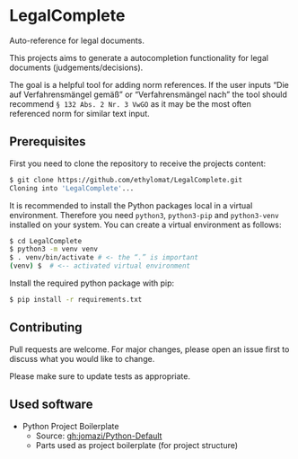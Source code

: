 # LegalComplete

Auto-reference for legal documents.

This projects aims to generate a autocompletion functionality for legal documents (judgements/decisions). 

The goal is a helpful tool for adding norm references. If the user inputs “Die auf Verfahrensmängel gemäß” or “Verfahrensmängel nach” the tool should recommend `§ 132 Abs. 2 Nr. 3 VwGO` as it may be the most often referenced norm for similar text input. 

## Prerequisites

First you need to clone the repository to receive the projects content:

```bash
$ git clone https://github.com/ethylomat/LegalComplete.git
Cloning into 'LegalComplete'...
```


It is recommended to install the Python packages local in a virtual environment. Therefore you need `python3`, `python3-pip` and `python3-venv` installed on your system. You can create a virtual environment as follows:
```bash
$ cd LegalComplete
$ python3 -m venv venv
$ . venv/bin/activate # <- the “.” is important
(venv) $  # <-- activated virtual environment
```

Install the required python package with pip:

```bash
$ pip install -r requirements.txt
 ```

## Contributing
Pull requests are welcome. For major changes, please open an issue first to discuss what you would like to change.

Please make sure to update tests as appropriate.

## Used software

- Python Project Boilerplate
    - Source: [gh:jomazi/Python-Default](https://github.com/jomazi/python-default)
    - Parts used as project boilerplate (for project structure)
